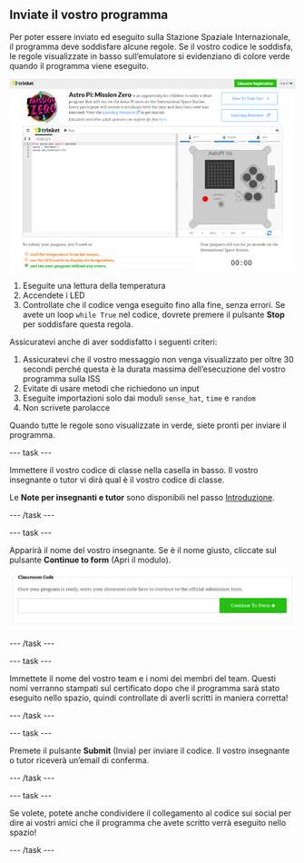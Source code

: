 ## Inviate il vostro programma

Per poter essere inviato ed eseguito sulla Stazione Spaziale Internazionale, il programma deve soddisfare alcune regole. Se il vostro codice le soddisfa, le regole visualizzate in basso sull’emulatore si evidenziano di colore verde quando il programma viene eseguito.

![Convalida](images/validation.png)

1. Eseguite una lettura della temperatura
2. Accendete i LED
3. Controllate che il codice venga eseguito fino alla fine, senza errori. Se avete un loop `while True` nel codice, dovrete premere il pulsante **Stop** per soddisfare questa regola.

Assicuratevi anche di aver soddisfatto i seguenti criteri:

1. Assicuratevi che il vostro messaggio non venga visualizzato per oltre 30 secondi perché questa è la durata massima dell’esecuzione del vostro programma sulla ISS
2. Evitate di usare metodi che richiedono un input
3. Eseguite importazioni solo dai moduli `sense_hat`, `time` e `random`
4. Non scrivete parolacce

Quando tutte le regole sono visualizzate in verde, siete pronti per inviare il programma.

\--- task \---

Immettere il vostro codice di classe nella casella in basso. Il vostro insegnante o tutor vi dirà qual è il vostro codice di classe.

Le **Note per insegnanti e tutor** sono disponibili nel passo [Introduzione](https://projects.raspberrypi.org/en/projects/astro-pi-mission-zero/1).

\--- /task \---

\--- task \---

Apparirà il nome del vostro insegnante. Se è il nome giusto, cliccate sul pulsante **Continue to form** (Apri il modulo).

![Apri il modulo](images/continue-to-form.png)

\--- /task \---

\--- task \---

Immettete il nome del vostro team e i nomi dei membri del team. Questi nomi verranno stampati sul certificato dopo che il programma sarà stato eseguito nello spazio, quindi controllate di averli scritti in maniera corretta!

\--- /task \---

\--- task \---

Premete il pulsante **Submit** (Invia) per inviare il codice. Il vostro insegnante o tutor riceverà un’email di conferma.

\--- /task \---

\--- task \---

Se volete, potete anche condividere il collegamento al codice sui social per dire ai vostri amici che il programma che avete scritto verrà eseguito nello spazio!

\--- /task \---